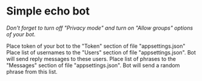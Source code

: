 # Simple echo bot

*Don't forget to turn off "Privacy mode" and turn on "Allow groups" options of your bot.*

Place token of your bot to the "Token" section of file "appsettings.json"
Place list of usernames to the "Users" section of file "appsettings.json". Bot will send reply messages to these users.
Place list of phrases to the "Messages" section of file "appsettings.json". Bot will send a random phrase from this list.
